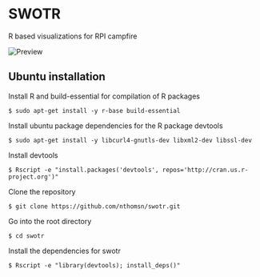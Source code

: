 # SWOTR
R based visualizations for RPI campfire

![Preview](http://i.imgur.com/dGzGth1.jpg)

## Ubuntu installation
Install R and build-essential for compilation of R packages
```
$ sudo apt-get install -y r-base build-essential
```

Install ubuntu package dependencies for the R package devtools
```
$ sudo apt-get install -y libcurl4-gnutls-dev libxml2-dev libssl-dev
```

Install devtools
```
$ Rscript -e "install.packages('devtools', repos='http://cran.us.r-project.org')"
```

Clone the repository
```
$ git clone https://github.com/nthomsn/swotr.git
```

Go into the root directory
```
$ cd swotr
```

Install the dependencies for swotr
```
$ Rscript -e "library(devtools); install_deps()"
```
